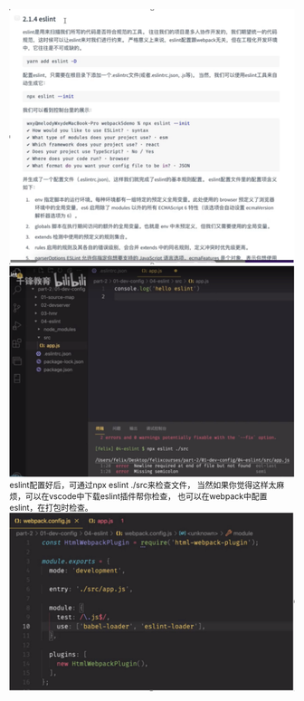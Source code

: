 

![alt text](assets/image-46.png)
![alt text](assets/image-47.png)
eslint配置好后，可通过npx eslint ./src来检查文件，
当然如果你觉得这样太麻烦，可以在vscode中下载eslint插件帮你检查，
也可以在webpack中配置eslint，在打包时检查。
![alt text](assets/image-48.png)

